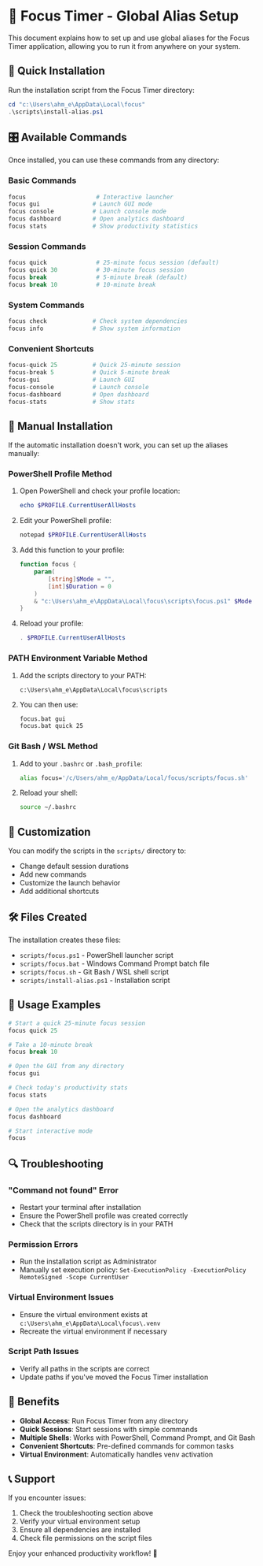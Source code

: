 # 🎯 Focus Timer - Global Alias Setup

This document explains how to set up and use global aliases for the Focus Timer application, allowing you to run it from anywhere on your system.

## 🚀 Quick Installation

Run the installation script from the Focus Timer directory:

```powershell
cd "c:\Users\ahm_e\AppData\Local\focus"
.\scripts\install-alias.ps1
```

## 🎛️ Available Commands

Once installed, you can use these commands from any directory:

### Basic Commands

```powershell
focus                    # Interactive launcher
focus gui               # Launch GUI mode
focus console           # Launch console mode
focus dashboard         # Open analytics dashboard
focus stats             # Show productivity statistics
```

### Session Commands

```powershell
focus quick              # 25-minute focus session (default)
focus quick 30           # 30-minute focus session
focus break              # 5-minute break (default)
focus break 10           # 10-minute break
```

### System Commands

```powershell
focus check             # Check system dependencies
focus info              # Show system information
```

### Convenient Shortcuts

```powershell
focus-quick 25          # Quick 25-minute session
focus-break 5           # Quick 5-minute break
focus-gui               # Launch GUI
focus-console           # Launch console
focus-dashboard         # Open dashboard
focus-stats             # Show stats
```

## 🔧 Manual Installation

If the automatic installation doesn't work, you can set up the aliases manually:

### PowerShell Profile Method

1. Open PowerShell and check your profile location:

   ```powershell
   echo $PROFILE.CurrentUserAllHosts
   ```

2. Edit your PowerShell profile:

   ```powershell
   notepad $PROFILE.CurrentUserAllHosts
   ```

3. Add this function to your profile:

   ```powershell
   function focus {
       param(
           [string]$Mode = "",
           [int]$Duration = 0
       )
       & "c:\Users\ahm_e\AppData\Local\focus\scripts\focus.ps1" $Mode $Duration
   }
   ```

4. Reload your profile:
   ```powershell
   . $PROFILE.CurrentUserAllHosts
   ```

### PATH Environment Variable Method

1. Add the scripts directory to your PATH:

   ```
   c:\Users\ahm_e\AppData\Local\focus\scripts
   ```

2. You can then use:
   ```cmd
   focus.bat gui
   focus.bat quick 25
   ```

### Git Bash / WSL Method

1. Add to your `.bashrc` or `.bash_profile`:

   ```bash
   alias focus='/c/Users/ahm_e/AppData/Local/focus/scripts/focus.sh'
   ```

2. Reload your shell:
   ```bash
   source ~/.bashrc
   ```

## 🎨 Customization

You can modify the scripts in the `scripts/` directory to:

- Change default session durations
- Add new commands
- Customize the launch behavior
- Add additional shortcuts

## 🛠️ Files Created

The installation creates these files:

- `scripts/focus.ps1` - PowerShell launcher script
- `scripts/focus.bat` - Windows Command Prompt batch file
- `scripts/focus.sh` - Git Bash / WSL shell script
- `scripts/install-alias.ps1` - Installation script

## 📝 Usage Examples

```powershell
# Start a quick 25-minute focus session
focus quick 25

# Take a 10-minute break
focus break 10

# Open the GUI from any directory
focus gui

# Check today's productivity stats
focus stats

# Open the analytics dashboard
focus dashboard

# Start interactive mode
focus
```

## 🔍 Troubleshooting

### "Command not found" Error

- Restart your terminal after installation
- Ensure the PowerShell profile was created correctly
- Check that the scripts directory is in your PATH

### Permission Errors

- Run the installation script as Administrator
- Manually set execution policy: `Set-ExecutionPolicy -ExecutionPolicy RemoteSigned -Scope CurrentUser`

### Virtual Environment Issues

- Ensure the virtual environment exists at `c:\Users\ahm_e\AppData\Local\focus\.venv`
- Recreate the virtual environment if necessary

### Script Path Issues

- Verify all paths in the scripts are correct
- Update paths if you've moved the Focus Timer installation

## 🎯 Benefits

- **Global Access**: Run Focus Timer from any directory
- **Quick Sessions**: Start sessions with simple commands
- **Multiple Shells**: Works with PowerShell, Command Prompt, and Git Bash
- **Convenient Shortcuts**: Pre-defined commands for common tasks
- **Virtual Environment**: Automatically handles venv activation

## 📞 Support

If you encounter issues:

1. Check the troubleshooting section above
2. Verify your virtual environment setup
3. Ensure all dependencies are installed
4. Check file permissions on the script files

Enjoy your enhanced productivity workflow! 🚀
